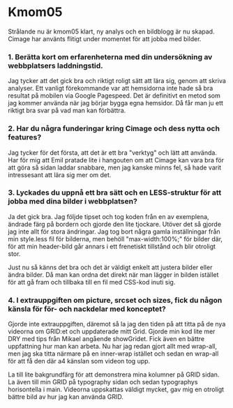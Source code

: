 Kmom05
===============================


Strålande nu är kmom05 klart, ny analys och en bildblogg är nu skapad. Cimage har använts
flitigt under momentet för att jobba med bilder.

<h3>1. Berätta kort om erfarenheterna med din undersökning av webbplatsers laddningstid.</h3>

Jag tycker att det gick bra och riktigt roligt sätt att lära sig, genom att skriva analyser. Ett vanligt
förekommande var att hemsidorna inte hade så bra resultat på mobilen via Google Pagespeed. Det är definitivt
en metod som jag kommer använda när jag börjar bygga egna hemsidor. Då får man ju ett riktigt bra svar på
vad man kan förbättra.

<h3>2. Har du några funderingar kring Cimage och dess nytta och features?</h3>

Jag tycker för det första, att det är ett bra "verktyg" och lätt att använda. Har för mig
att Emil pratade lite i hangouten om att Cimage kan vara bra för att göra så sidan laddar snabbare,
men jag kanske minns fel, så hade varit intressesant att lära sig mer om det.


<h3>3. Lyckades du uppnå ett bra sätt och en LESS-struktur för att jobba med dina bilder i webbplatsen?</h3>

Ja det gick bra. Jag följde tipset och tog koden från en av exemplena, ändrade färg på bordern och gjorde den
lite tjockare. Utöver det så gjorde jag inte allt för stora ändringar. Jag tog bort några gamla inställningar från min
style.less fil för bilderna, men behöll "max-width:100%;" för bilder där, för att min header-bild går annars i ett frenetiskt tillstånd
och blir otroligt stor.

Just nu så känns det bra och det är väldigt enkelt att justera bilder eller ändra bilder. Då man kan ordna det direkt när man lägger in bilden
istället för att gå fram och tillbaka till en fil med CSS-kod inuti sig.


<h3>4. I extrauppgiften om picture, srcset och sizes, fick du någon känsla för för- och nackdelar med konceptet?</h3>

Gjorde inte extrauppgiften, däremot så la jag den tiden på att titta på de nya videorna om GRID:et och uppdaterade mitt Grid.
Gjorde min kod lite mer DRY med tips från Mikael angående showGridet. Fick även en bättre uppfattning hur man kan arbeta. Nu har
jag redan gjort allt med wrap-all, men jag ska titta närmare på en inner-wrap istället och sedan en wrap-all för att få den där
a4 känslan som videon tog upp.

La till lite bakgrundfärg för att demonstrera mina kolumner på GRID sidan. La även till min GRID på typography sidan och sedan
typographys horisontella i main. Videorna uppskattas väldigt mycket, gav mig en otroligt bättre bild av hur jag kan använda GRID.
